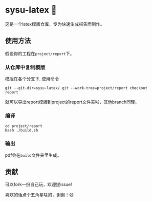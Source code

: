 # sysu-latex 🍭

这是一个latex模版仓库，专为快速生成报告而制作。

## 使用方法

假设你的工程在`project/report`下。

### 从仓库中复制模版

模版在各个分支下, 使用命令

```shell
git --git-dir=sysu-latex/.git --work-tree=project/report checkout report
```

就可以导出report模版到project的report文件夹啦，其他branch同理。

### 编译

```shell
cd project/report
bash ./build.sh
```

### 输出

pdf会在`build`文件夹里生成。

## 贡献

可以fork一份自己玩，欢迎提issue!

喜欢的话点个五角星啥的，谢谢！:smile:
